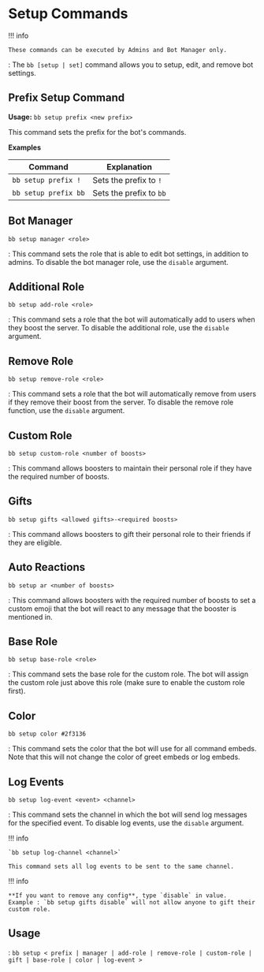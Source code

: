 # Setup Commands

!!! info
    
    These commands can be executed by Admins and Bot Manager only.

:   The `bb [setup | set]` command allows you to setup, edit, and remove bot settings.

## Prefix Setup Command

**Usage:** `bb setup prefix <new prefix>`

This command sets the prefix for the bot's commands.

**Examples**

| Command                                      | Explanation                                 |
| -------------------------------------------- | ------------------------------------------- |
| `bb setup prefix !`                         | Sets the prefix to `!`                      |
| `bb setup prefix bb`                        | Sets the prefix to `bb`                     |


## Bot Manager

`bb setup manager <role>`

:   This command sets the role that is able to edit bot settings, in addition to admins. To disable the bot manager role, use the `disable` argument.

## Additional Role

`bb setup add-role <role>`

:   This command sets a role that the bot will automatically add to users when they boost the server. To disable the additional role, use the `disable` argument.

## Remove Role

`bb setup remove-role <role>`

:   This command sets a role that the bot will automatically remove from users if they remove their boost from the server. To disable the remove role function, use the `disable` argument.

## Custom Role

`bb setup custom-role <number of boosts>`

:   This command allows boosters to maintain their personal role if they have the required number of boosts.

## Gifts

`bb setup gifts <allowed gifts>-<required boosts>`

:   This command allows boosters to gift their personal role to their friends if they are eligible.

## Auto Reactions

`bb setup ar <number of boosts>`

:   This command allows boosters with the required number of boosts to set a custom emoji that the bot will react to any message that the booster is mentioned in.

## Base Role

`bb setup base-role <role>`

:   This command sets the base role for the custom role. The bot will assign the custom role just above this role (make sure to enable the custom role first).

## Color

`bb setup color #2f3136`

:   This command sets the color that the bot will use for all command embeds. Note that this will not change the color of greet embeds or log embeds.

## Log Events

`bb setup log-event <event> <channel>`

:   This command sets the channel in which the bot will send log messages for the specified event. To disable log events, use the `disable` argument.

!!! info

    `bb setup log-channel <channel>`

    This command sets all log events to be sent to the same channel.

!!! info
    
    **If you want to remove any config**, type `disable` in value.
    Example : `bb setup gifts disable` will not allow anyone to gift their custom role.

## Usage

:   `bb setup < prefix | manager | add-role | remove-role | custom-role | gift | base-role | color | log-event >`

